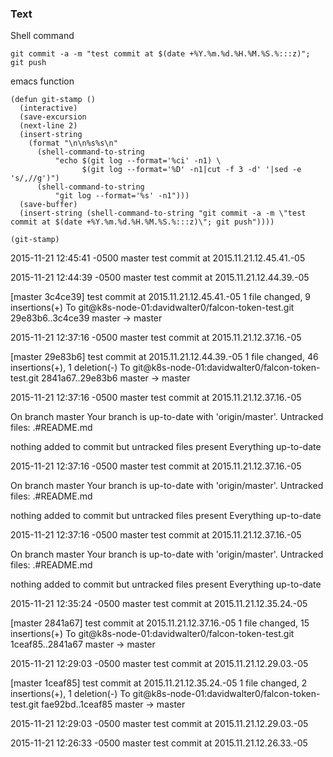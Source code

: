 ### Text
Shell command
```
git commit -a -m "test commit at $(date +%Y.%m.%d.%H.%M.%S.%:::z)"; git push
```
emacs function
```
(defun git-stamp ()
  (interactive)
  (save-excursion
  (next-line 2)
  (insert-string 
    (format "\n\n%s%s\n"
      (shell-command-to-string
          "echo $(git log --format='%ci' -n1) \
                $(git log --format='%D' -n1|cut -f 3 -d' '|sed -e 's/,//g')")
      (shell-command-to-string
          "git log --format='%s' -n1")))
  (save-buffer)
  (insert-string (shell-command-to-string "git commit -a -m \"test commit at $(date +%Y.%m.%d.%H.%M.%S.%:::z)\"; git push"))))

(git-stamp)
```


2015-11-21 12:45:41 -0500 master
test commit at 2015.11.21.12.45.41.-05



2015-11-21 12:44:39 -0500 master
test commit at 2015.11.21.12.44.39.-05

[master 3c4ce39] test commit at 2015.11.21.12.45.41.-05
 1 file changed, 9 insertions(+)
To git@k8s-node-01:davidwalter0/falcon-token-test.git
   29e83b6..3c4ce39  master -> master


2015-11-21 12:37:16 -0500 master
test commit at 2015.11.21.12.37.16.-05

[master 29e83b6] test commit at 2015.11.21.12.44.39.-05
 1 file changed, 46 insertions(+), 1 deletion(-)
To git@k8s-node-01:davidwalter0/falcon-token-test.git
   2841a67..29e83b6  master -> master


2015-11-21 12:37:16 -0500 master
test commit at 2015.11.21.12.37.16.-05

On branch master
Your branch is up-to-date with 'origin/master'.
Untracked files:
	.#README.md

nothing added to commit but untracked files present
Everything up-to-date


2015-11-21 12:37:16 -0500 master
test commit at 2015.11.21.12.37.16.-05

On branch master
Your branch is up-to-date with 'origin/master'.
Untracked files:
	.#README.md

nothing added to commit but untracked files present
Everything up-to-date


2015-11-21 12:37:16 -0500 master
test commit at 2015.11.21.12.37.16.-05

On branch master
Your branch is up-to-date with 'origin/master'.
Untracked files:
	.#README.md

nothing added to commit but untracked files present
Everything up-to-date


2015-11-21 12:35:24 -0500 master
test commit at 2015.11.21.12.35.24.-05

[master 2841a67] test commit at 2015.11.21.12.37.16.-05
 1 file changed, 15 insertions(+)
To git@k8s-node-01:davidwalter0/falcon-token-test.git
   1ceaf85..2841a67  master -> master


2015-11-21 12:29:03 -0500 master
test commit at 2015.11.21.12.29.03.-05

[master 1ceaf85] test commit at 2015.11.21.12.35.24.-05
 1 file changed, 2 insertions(+), 1 deletion(-)
To git@k8s-node-01:davidwalter0/falcon-token-test.git
   fae92bd..1ceaf85  master -> master


2015-11-21 12:29:03 -0500 master
test commit at 2015.11.21.12.29.03.-05



2015-11-21 12:26:33 -0500 master
test commit at 2015.11.21.12.26.33.-05

